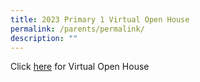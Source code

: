 ```yaml
---
title: 2023 Primary 1 Virtual Open House
permalink: /parents/permalink/
description: ""
---
```

Click [here](https://sites.google.com/moe.edu.sg/wgps-2023-primary-1-virtual-op/home) for Virtual Open House